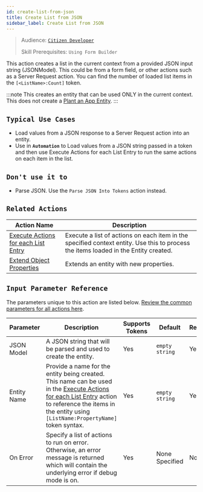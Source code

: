 ```yaml
---
id: create-list-from-json
title: Create List from JSON
sidebar_label: Create List from JSON
---
```


> Audience: [`Citizen Developer`](/audience.md#citizen-developers)
>
> Skill Prerequisites: `Using Form Builder`

This action creates a list in the current context from a provided JSON input string (JSONModel). This could be from a form field, or other actions such as a Server Request action. You can find the number of loaded list items in the `[<ListName>:Count]` token.

:::note
This creates an entity that can be used ONLY in the current context. This does not create a [Plant an App Entity](/entities.md).
:::

## `Typical Use Cases`

- Load values from a JSON response to a Server Request action into an entity.
- Use in **`Automation`** to Load values from a JSON string passed in a token and then use Execute Actions for each List Entry to run the same actions on each item in the list.

## `Don't use it to`

- Parse JSON. Use the `Parse JSON Into Tokens` action instead.

## `Related Actions`

| Action Name | Description |
| -- | -- |
| [Execute Actions for each List Entry ](/actions/execute-actions-for-each-list-entry.md)   | Execute a list of actions on each item in the specified context entity. Use this to process the items loaded in the Entity created. |
| [Extend Object Properties](/actions/extend-object-properties.md)   | Extends an entity with new properties. |

## `Input Parameter Reference`

The parameters unique to this action are listed below. [Review the common parameters for all actions here](/actions/common-parameters.md).

| Parameter| Description| Supports Tokens | Default| Required |
| -- | -- | -- | -- | -- |
| JSON Model | A JSON string that will be parsed and used to create the entity.  | Yes | `empty string` | Yes |
| Entity Name | Provide a name for the entity being created. This name can be used in the [Execute Actions for each List Entry](/actions/execute-actions-for-each-list-entry.md) action to reference the items in the entity using `[ListName:PropertyName]` token syntax. | Yes | `empty string` | Yes |
| On Error | Specify a list of actions to run on error. Otherwise, an error message is returned which will contain the underlying error if debug mode is on.  | Yes | None Specified | No |
